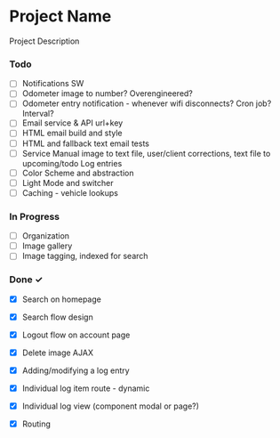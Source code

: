 # Project Name

Project Description

### Todo

- [ ] Notifications SW  
- [ ] Odometer image to number? Overengineered?  
- [ ] Odometer entry notification - whenever wifi disconnects? Cron job? Interval?  
- [ ] Email service & API url+key  
- [ ] HTML email build and style  
- [ ] HTML and fallback text email tests  
- [ ] Service Manual image to text file, user/client corrections, text file to upcoming/todo Log entries  
- [ ] Color Scheme and abstraction  
- [ ] Light Mode and switcher  
- [ ] Caching - vehicle lookups  

### In Progress

- [ ] Organization  
- [ ] Image gallery  
- [ ] Image tagging, indexed for search  

### Done ✓

- [x] Search on homepage  
- [x] Search flow design  
- [x] Logout flow on account page  
- [x] Delete image AJAX  
- [x] Adding/modifying a log entry  
- [x] Individual log item route - dynamic  
- [x] Individual log view (component modal or page?)  
- [x] Routing  

